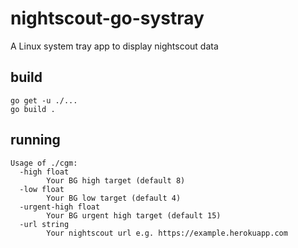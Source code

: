 # nightscout-go-systray
A Linux system tray app to display nightscout data

## build
```
go get -u ./...
go build .
```

## running
```
Usage of ./cgm:
  -high float
        Your BG high target (default 8)
  -low float
        Your BG low target (default 4)
  -urgent-high float
        Your BG urgent high target (default 15)
  -url string
        Your nightscout url e.g. https://example.herokuapp.com
```

